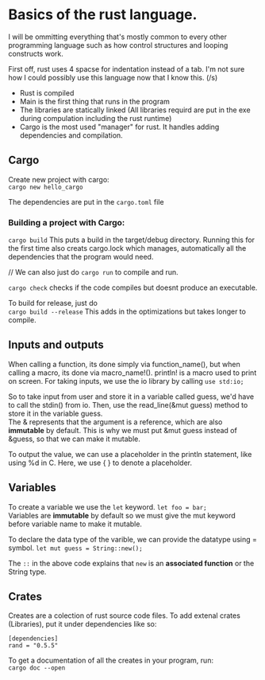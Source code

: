 # Basics of the rust language.

I will be ommitting everything that's mostly common to every other programming language such as how control structures and looping constructs work.

First off, rust uses 4 spacse for indentation instead of a tab. I'm not sure how I could possibly use this language now that I know this. (/s)

- Rust is compiled
- Main is the first thing that runs in the program
- The libraries are statically linked (All libraries requird are put in the exe during compulation including the rust runtime)
- Cargo is the most used "manager" for rust. It handles adding dependencies and compilation.

## Cargo

Create new project with cargo:  
`cargo new hello_cargo`

The dependencies are put in the `cargo.toml` file

### Building a project with Cargo:

`cargo build`
This puts a build in the target/debug directory. Running this for the first time also creats cargo.lock which manages, automatically all the dependencies that the program would need.

// We can also just do `cargo run` to compile and run.

`cargo check` checks if the code compiles but doesnt produce an executable.

To build for release, just do  
`cargo build --release`
This adds in the optimizations but takes longer to compile.

## Inputs and outputs

When calling a function, its done simply via function_name(), but when calling a macro, its done via macro_name!(). println! is a macro used to print on screen.
For taking inputs, we use the io library by calling `use std:io;`

So to take input from user and store it in a variable called guess, we'd have to call the stdin() from io. Then, use the read_line(&mut guess) method to store it in the variable guess.  
The & represents that the argument is a reference, which are also **immutable** by default. This is why we must put &mut guess instead of &guess, so that we can make it mutable.

To output the value, we can use a placeholder in the println statement, like using %d in C. Here, we use { } to denote a placeholder.

## Variables

To create a variable we use the `let` keyword.
`let foo = bar;`  
Variables are **immutable** by default so we must give the mut keyword before variable name to make it mutable.

To declare the data type of the varible, we can provide the datatype using = symbol.
`let mut guess = String::new();`

The `::` in the above code explains that `new` is an **associated function** or the String type.

## Crates

Creates are a colection of rust source code files.
To add extenal crates (Libraries), put it under dependencies like so:

```
[dependencies]
rand = "0.5.5"
```

To get a documentation of all the creates in your program, run:  
`cargo doc --open`
